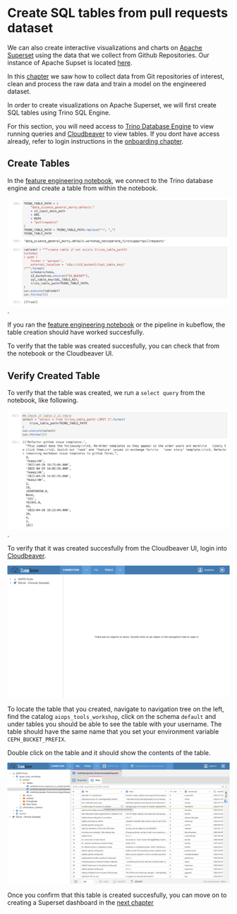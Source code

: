 # Create SQL tables from pull requests dataset

We can also create interactive visualizations and charts on [Apache Superset](https://superset.apache.org/) using the data that we collect from Github Repositories. Our instance of Apache Supset is located [here](https://oauth-openshift.apps.smaug.na.operate-first.cloud/).

In this [chapter](./model_development.md) we saw how to collect data from Git repositories of interest, clean and process the raw data and train a model on the engineered dataset.

In order to create visualizations on Apache Superset, we will first create SQL tables using Trino SQL Engine.

For this section, you will need access to [Trino Database Engine](https://trino-aiops-tools-workshop.apps.smaug.na.operate-first.cloud) to view running queries and [Cloudbeaver](http://cloudbeaver-aiops-tools-workshop.apps.smaug.na.operate-first.cloud/) to view tables. If you dont have access already, refer to login instructions in the [onboarding chapter](./onboarding.md).

## Create Tables

In the [feature engineering notebook](../../notebooks/time-to-merge-prediction/workshop/02_feature_engineering.ipynb), we connect to the Trino database engine and create a table from within the notebook.

![create trino tables](../assets/images/trino-create-table.png).

If you ran the [feature engineering notebook](../../notebooks/time-to-merge-prediction/workshop/02_feature_engineering.ipynb) or the pipeline in kubeflow, the table creation should have worked succesfully.

To verify that the table was created succesfully, you can check that from the notebook or the Cloudbeaver UI.

## Verify Created Table

To verify that the table was created, we run a `select query` from the notebook, like following.

![create trino tables](../assets/images/trino-view-table.png).

To verify that it was created succesfully from the Cloudbeaver UI, login into [Cloudbeaver](http://cloudbeaver-aiops-tools-workshop.apps.smaug.na.operate-first.cloud/).

![create trino tables](../assets/images/cloudbeaver-logged-in.png)

To locate the table that you created, navigate to navigation tree on the left, find the catalog `aiops_tools_workshop`, click on the schema `default` and under tables you should be able to see the table with your username. The table should have the same name that you set your environment variable `CEPH_BUCKET_PREFIX`.

Double click on the table and it should show the contents of the table.

![create trino tables](../assets/images/cloudbeaver-view-table.png)


Once you confirm that this table is created succesfully, you can move on to creating a Superset dashboard in the [next chapter](./visualization_dashboard.md)
